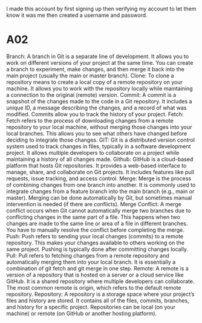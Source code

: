 I made this account by first signing up then verifying my account to let them know it was me then created a username and password.


# A02
Branch: A branch in Git is a separate line of development. It allows you to work on different versions of your project at the same time. You can create a branch to experiment, make changes, and then merge it back into the main project (usually the main or master branch).
Clone: To clone a repository means to create a local copy of a remote repository on your machine. It allows you to work with the repository locally while maintaining a connection to the original (remote) version.
Commit: A commit is a snapshot of the changes made to the code in a Git repository. It includes a unique ID, a message describing the changes, and a record of what was modified. Commits allow you to track the history of your project.
Fetch: Fetch refers to the process of downloading changes from a remote repository to your local machine, without merging those changes into your local branches. This allows you to see what others have changed before deciding to integrate those changes.
GIT: Git is a distributed version control system used to track changes in files, typically in a software development project. It allows multiple developers to collaborate on a project while maintaining a history of all changes made.
Github: GitHub is a cloud-based platform that hosts Git repositories. It provides a web-based interface to manage, share, and collaborate on Git projects. It includes features like pull requests, issue tracking, and access control.
Merge: Merge is the process of combining changes from one branch into another. It is commonly used to integrate changes from a feature branch into the main branch (e.g., main or master). Merging can be done automatically by Git, but sometimes manual intervention is needed (if there are conflicts).
Merge Conflict: A merge conflict occurs when Git cannot automatically merge two branches due to conflicting changes in the same part of a file. This happens when two changes are made to the same line or area of a file in different branches. You have to manually resolve the conflict before completing the merge.
Push: Push refers to sending your local changes (commits) to a remote repository. This makes your changes available to others working on the same project. Pushing is typically done after committing changes locally.
Pull: Pull refers to fetching changes from a remote repository and automatically merging them into your local branch. It is essentially a combination of git fetch and git merge in one step.
Remote: A remote is a version of a repository that is hosted on a server or a cloud service like GitHub. It is a shared repository where multiple developers can collaborate. The most common remote is origin, which refers to the default remote repository.
Repository: A repository is a storage space where your project’s files and history are stored. It contains all of the files, commits, branches, and history for a specific project. Repositories can be local (on your machine) or remote (on GitHub or another hosting platform).    
